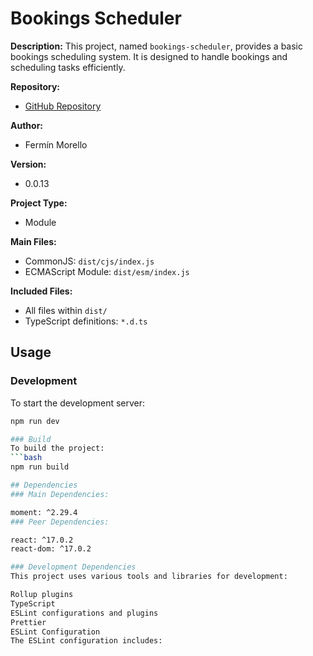 # Bookings Scheduler

**Description:**
This project, named `bookings-scheduler`, provides a basic bookings scheduling system. It is designed to handle bookings and scheduling tasks efficiently.

**Repository:**
- [GitHub Repository](https://github.com/fermorello/booking-scheduler)

**Author:**
- Fermín Morello

**Version:**
- 0.0.13

**Project Type:**
- Module

**Main Files:**
- CommonJS: `dist/cjs/index.js`
- ECMAScript Module: `dist/esm/index.js`

**Included Files:**
- All files within `dist/`
- TypeScript definitions: `*.d.ts`

## Usage

### Development

To start the development server:
```bash
npm run dev

### Build
To build the project:
```bash
npm run build

## Dependencies
### Main Dependencies:

moment: ^2.29.4
### Peer Dependencies:

react: ^17.0.2
react-dom: ^17.0.2

### Development Dependencies
This project uses various tools and libraries for development:

Rollup plugins
TypeScript
ESLint configurations and plugins
Prettier
ESLint Configuration
The ESLint configuration includes:
